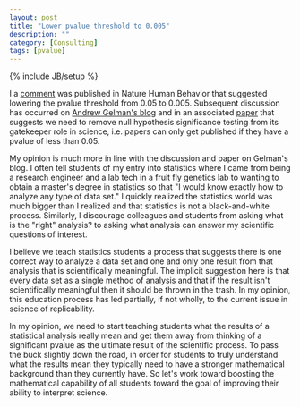 ```yaml
---
layout: post
title: "Lower pvalue threshold to 0.005"
description: ""
category: [Consulting]
tags: [pvalue]
---
```

{% include JB/setup %}


I a [comment](https://www.nature.com/articles/s41562-017-0189-z) 
was published in Nature Human Behavior that suggested lowering
the pvalue threshold from 0.05 to 0.005. 
Subsequent discussion has occurred on 
[Andrew Gelman's blog](http://andrewgelman.com/2017/10/02/response-comments-abandon-statistical-significance/)
and in an associated 
[paper](http://www.stat.columbia.edu/~gelman/research/unpublished/abandon.pdf)
that suggests we need to remove null hypothesis significance testing
from its gatekeeper role in science, 
i.e. papers can only get published if they have a pvalue of less than 0.05.

My opinion is much more in line with the discussion and paper on Gelman's 
blog. 
I often tell students of my entry into statistics where I came from being
a research engineer and a lab tech in a fruit fly genetics lab to wanting to
obtain a master's degree in statistics so that 
"I would know exactly how to analyze any type of data set."
I quickly realized the statistics world was much bigger than I realized 
and that statistics is not a black-and-white process. 
Similarly, I discourage colleagues and students from asking what is the 
"right" analysis? to asking what analysis can answer my scientific questions
of interest. 

I believe we teach statistics students a process that suggests there is one
correct way to analyze a data set and one and only one result from that 
analysis that is scientifically meaningful. 
The implicit suggestion here is that every data set as a single method of 
analysis and that if the result isn't scientifically meaningful then it 
should be thrown in the trash. 
In my opinion, this education process has led partially, if not wholly, to 
the current issue in science of replicability.

In my opinion, we need to start teaching students what the results of a 
statistical analysis really mean and get them away from thinking of a 
significant pvalue as the ultimate result of the scientific process.
To pass the buck slightly down the road, 
in order for students to truly understand what the results mean they typically
need to have a stronger mathematical background than they currently have.
So let's work toward boosting the mathematical capability of all students
toward the goal of improving their ability to interpret science.

